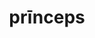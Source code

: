 ---
title: prīnceps
meaning: emperor
ch: 7
pos: nounthird
genitive: prīncipis
abbgender: m.
abbgender2: masc.
gender: masculine
declension: third
derivative: principality
---